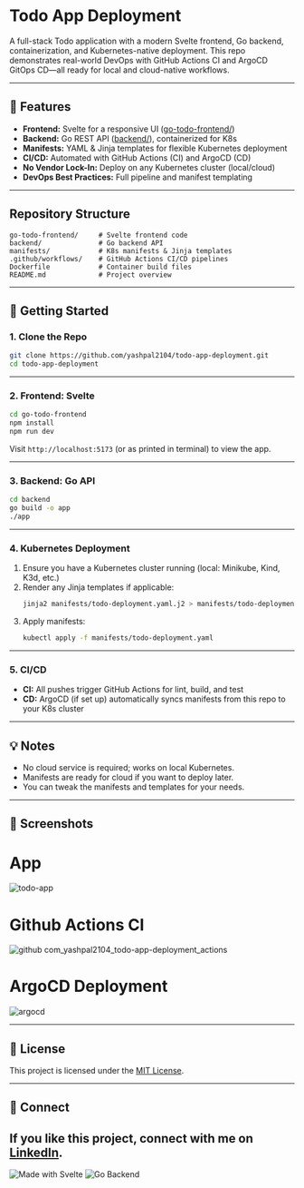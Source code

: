 # Todo App Deployment

A full-stack Todo application with a modern Svelte frontend, Go backend, containerization, and Kubernetes-native deployment. This repo demonstrates real-world DevOps with GitHub Actions CI and ArgoCD GitOps CD—all ready for local and cloud-native workflows.

---

## 🚀 Features

- **Frontend:** Svelte for a responsive UI ([go-todo-frontend/](https://hub.docker.com/repository/docker/docker0y4sh/todo-frontend/general))
- **Backend:** Go REST API ([backend/](https://hub.docker.com/repository/docker/docker0y4sh/todo-backend/general)), containerized for K8s
- **Manifests:** YAML & Jinja templates for flexible Kubernetes deployment
- **CI/CD:** Automated with GitHub Actions (CI) and ArgoCD (CD)
- **No Vendor Lock-In:** Deploy on any Kubernetes cluster (local/cloud)
- **DevOps Best Practices:** Full pipeline and manifest templating

---

## Repository Structure

```
go-todo-frontend/     # Svelte frontend code
backend/              # Go backend API
manifests/            # K8s manifests & Jinja templates
.github/workflows/    # GitHub Actions CI/CD pipelines
Dockerfile            # Container build files
README.md             # Project overview 
```

---

## 🏁 Getting Started

### 1. Clone the Repo

```bash
git clone https://github.com/yashpal2104/todo-app-deployment.git
cd todo-app-deployment
```

---

### 2. Frontend: Svelte

```bash
cd go-todo-frontend
npm install
npm run dev
```
Visit `http://localhost:5173` (or as printed in terminal) to view the app.

---

### 3. Backend: Go API

```bash
cd backend
go build -o app
./app
```

---

### 4. Kubernetes Deployment

1. Ensure you have a Kubernetes cluster running (local: Minikube, Kind, K3d, etc.)
2. Render any Jinja templates if applicable:
    ```bash
    jinja2 manifests/todo-deployment.yaml.j2 > manifests/todo-deployment.yaml
    ```
3. Apply manifests:
    ```bash
    kubectl apply -f manifests/todo-deployment.yaml
    ```

---

### 5. CI/CD

- **CI:** All pushes trigger GitHub Actions for lint, build, and test
- **CD:** ArgoCD (if set up) automatically syncs manifests from this repo to your K8s cluster

---

## 💡 Notes

- No cloud service is required; works on local Kubernetes.
- Manifests are ready for cloud if you want to deploy later.
- You can tweak the manifests and templates for your needs.

---

## 📸 Screenshots
# App
![todo-app](https://github.com/user-attachments/assets/bc8d3d32-6bea-47fc-8d15-3d28f29c6910)

# Github Actions CI
![github com_yashpal2104_todo-app-deployment_actions](https://github.com/user-attachments/assets/01591c33-e9c9-47de-b56e-b1a87c180554)

# ArgoCD Deployment
![argocd](https://github.com/user-attachments/assets/465c29b9-57c5-41c5-b8c7-c11347e6143b)

---

## 📝 License

This project is licensed under the [MIT License](LICENSE).

---

## 🤝 Connect

If you like this project, connect with me on [LinkedIn](https://www.linkedin.com/in/yash-pal-88621224b/).
---

![Made with Svelte](https://img.shields.io/badge/Svelte-frontend-orange)
![Go Backend](https://img.shields.io/badge/Go-backend-blue)
